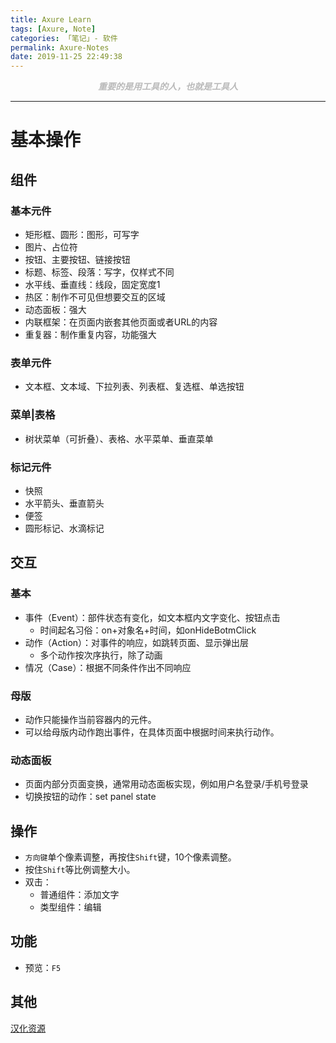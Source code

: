 ```yaml
---
title: Axure Learn
tags: [Axure, Note]
categories: 「笔记」- 软件
permalink: Axure-Notes
date: 2019-11-25 22:49:38
---
```

<center> <font color="#bababa">

***重要的是用工具的人，也就是工具人***

</font> </center>
<!--more-->

---

# 基本操作  

## 组件  

### 基本元件  

- 矩形框、圆形：图形，可写字
- 图片、占位符
- 按钮、主要按钮、链接按钮
- 标题、标签、段落：写字，仅样式不同
- 水平线、垂直线：线段，固定宽度1
- 热区：制作不可见但想要交互的区域
- 动态面板：强大
- 内联框架：在页面内嵌套其他页面或者URL的内容
- 重复器：制作重复内容，功能强大

### 表单元件

- 文本框、文本域、下拉列表、列表框、复选框、单选按钮

### 菜单|表格  

- 树状菜单（可折叠）、表格、水平菜单、垂直菜单

### 标记元件

- 快照
- 水平箭头、垂直箭头
- 便签
- 圆形标记、水滴标记

## 交互  

### 基本

- 事件（Event）：部件状态有变化，如文本框内文字变化、按钮点击
    + 时间起名习俗：on+对象名+时间，如onHideBotmClick
- 动作（Action）：对事件的响应，如跳转页面、显示弹出层
    + 多个动作按次序执行，除了动画
- 情况（Case）：根据不同条件作出不同响应

### 母版

- 动作只能操作当前容器内的元件。
- 可以给母版内动作跑出事件，在具体页面中根据时间来执行动作。

### 动态面板

- 页面内部分页面变换，通常用动态面板实现，例如用户名登录/手机号登录
- 切换按钮的动作：set panel state

## 操作  

- `方向键`单个像素调整，再按住`Shift`键，10个像素调整。
- 按住`Shift`等比例调整大小。
- 双击：
    + 普通组件：添加文字
    + 类型组件：编辑

## 功能  

- 预览：`F5`

## 其他  

[汉化资源](http://www.chanpinban.com/downloads/)

